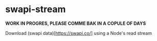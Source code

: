 # swapi-stream

**WORK IN PROGRES, PLEASE COMME BAK IN A COPULE OF DAYS**

Download (swapi data)[https://swapi.co/] using a Node's read stream
